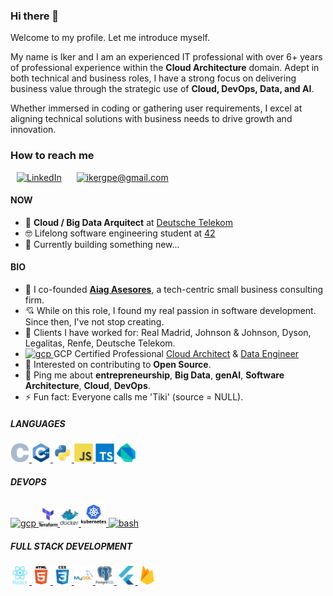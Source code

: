 ### Hi there 👋

Welcome to my profile. Let me introduce myself. 

My name is Iker and I am an experienced IT professional with over 6+ years of professional experience within the **Cloud Architecture** domain. Adept in both technical and business roles, I have a strong focus on delivering business value through the strategic use of **Cloud, DevOps, Data, and AI**. 

Whether immersed in coding or gathering user requirements, I excel at aligning technical solutions with business needs to drive growth and innovation. 

### **How to reach me**

<div style='text-align:left'>
	<a href='https://www.linkedin.com/in/ikgonzal' style='padding: 10px;'><img alt='LinkedIn' src='https://img.shields.io/badge/LinkedIn-0077B5.svg?logo=linkedin&logoColor=white' height='30'></a>
	<a href="mailto:ikergpe@gmail.com" style="padding: 10px;"><img alt="ikergpe@gmail.com" src="https://img.shields.io/badge/ikergpe@gmail.com-EA4335.svg?logo=gmail&logoColor=white" height='30'></a>
</div>

#### NOW

- 💼 **Cloud / Big Data Arquitect** at [Deutsche Telekom](https://www.telekom.com/en)
- 🤓 Lifelong software engineering student at [42](https://42.fr/en/homepage/)
- 🚀 Currently building something new...


#### BIO
- 🏢 I co-founded [**Aiag Asesores**](https://www.aiagasesores.com/), a tech-centric small business consulting firm.
- 💘 While on this role, I found my real passion in software development. Since then, I've not stop creating.
- 🏬 Clients I have worked for: Real Madrid, Johnson & Johnson, Dyson, Legalitas, Renfe, Deutsche Telekom.
- <a href="https://cloud.google.com" target="_blank" rel="noreferrer"> <img src="https://www.vectorlogo.zone/logos/google_cloud/google_cloud-icon.svg" alt="gcp" width="18" height="18"/> </a> GCP Certified Professional [Cloud Architect](https://google.accredible.com/f7b3a51b-987f-48b5-b44e-96210b398a57) & [Data Engineer](https://google.accredible.com/a3d13a21-34a0-4b57-850f-a896b57eefa6?key=41a2ac44793edb7afe4ccc8a3ef629cb8d27176fd2cef561102579d3574b872e)
- 🌱 Interested on contributing to **Open Source**.
- 💬 Ping me about **entrepreneurship**, **Big Data**, **genAI**, **Software Architecture**, **Cloud**, **DevOps**.
- ⚡️ Fun fact: Everyone calls me 'Tiki' (source = NULL).

##### LANGUAGES
<p align="left"> 
<a href="https://www.cprogramming.com/" target="_blank" rel="noreferrer"> <img src="https://raw.githubusercontent.com/devicons/devicon/master/icons/c/c-original.svg" alt="c" width="30" height="30"/> </a> 
<a href="https://www.w3schools.com/cpp/" target="_blank" rel="noreferrer"> <img src="https://raw.githubusercontent.com/devicons/devicon/master/icons/cplusplus/cplusplus-original.svg" alt="cplusplus" width="30" height="30"/> </a> 
<a href="https://www.python.org" target="_blank" rel="noreferrer"> <img src="https://raw.githubusercontent.com/devicons/devicon/master/icons/python/python-original.svg" alt="python" width="30" height="30"/> </a> 
<a href="https://www.javascript.com/" target="_blank" rel="noreferrer"> <img src="https://raw.githubusercontent.com/devicons/devicon/master/icons/javascript/javascript-original.svg" alt="javascript" width="30" height="30"/> </a>
<a href="https://www.typescriptlang.org/" target="_blank" rel="noreferrer"> <img src="https://raw.githubusercontent.com/devicons/devicon/master/icons/typescript/typescript-original.svg" alt="typescript" width="30" height="30"/> </a> 
<a href="https://www.dart.dev/" target="_blank" rel="noreferrer"> <img src="https://raw.githubusercontent.com/devicons/devicon/master/icons/dart/dart-original.svg" alt="dart" width="30" height="30"/> </a> 
</p>

##### DEVOPS
<a href="https://cloud.google.com" target="_blank" rel="noreferrer"> <img src="https://www.vectorlogo.zone/logos/google_cloud/google_cloud-icon.svg" alt="gcp" width="30" height="30"/> </a>
<a href="https://www.terraform.io/" target="_blank" rel="noreferrer"> <img src="https://raw.githubusercontent.com/devicons/devicon/master/icons/terraform/terraform-original-wordmark.svg" alt="docker" width="30" height="30"/> </a> 
<a href="https://www.docker.com/" target="_blank" rel="noreferrer"> <img src="https://raw.githubusercontent.com/devicons/devicon/master/icons/docker/docker-original-wordmark.svg" alt="docker" width="30" height="30"/> </a>
<a href="https://kubernetes.io/" target="_blank" rel="noreferrer"> <img src="https://raw.githubusercontent.com/devicons/devicon/master/icons/kubernetes/kubernetes-original-wordmark.svg" alt="kubernetes" width="40" height="40"/> </a> 
<a href="https://www.gnu.org/software/bash/" target="_blank" rel="noreferrer"> <img src="https://www.vectorlogo.zone/logos/gnu_bash/gnu_bash-icon.svg" alt="bash" width="30" height="30"/> </a> 

##### FULL STACK DEVELOPMENT
<a href="https://react.dev/" target="_blank" rel="noreferrer"> <img src="https://raw.githubusercontent.com/devicons/devicon/master/icons/react/react-original-wordmark.svg" alt="react" width="30" height="30"/> </a> <a href="https://www.w3.org/html/" target="_blank" rel="noreferrer"> <img src="https://raw.githubusercontent.com/devicons/devicon/master/icons/html5/html5-original-wordmark.svg" alt="html5" width="30" height="30"/> </a> <a href="https://www.w3schools.com/css/" target="_blank" rel="noreferrer"> <img src="https://raw.githubusercontent.com/devicons/devicon/master/icons/css3/css3-original-wordmark.svg" alt="css3" width="30" height="30"/> </a> <a href="https://www.mysql.com/" target="_blank" rel="noreferrer"> <img src="https://raw.githubusercontent.com/devicons/devicon/master/icons/mysql/mysql-original-wordmark.svg" alt="mysql" width="30" height="30"/> </a> <a href="https://www.postgresql.org" target="_blank" rel="noreferrer"> <img src="https://raw.githubusercontent.com/devicons/devicon/master/icons/postgresql/postgresql-original-wordmark.svg" alt="postgresql" width="30" height="30"/> </a>
</a> <a href="https://www.flutter.dev" target="_blank" rel="noreferrer"> <img src="https://raw.githubusercontent.com/devicons/devicon/master/icons/flutter/flutter-original.svg" alt="flutter" width="30" height="30"/> </a> <a href="https://firebase.google.com" target="_blank" rel="noreferrer"> <img src="https://raw.githubusercontent.com/devicons/devicon/master/icons/firebase/firebase-original.svg" alt="firebase" width="30" height="30"/> </a>
